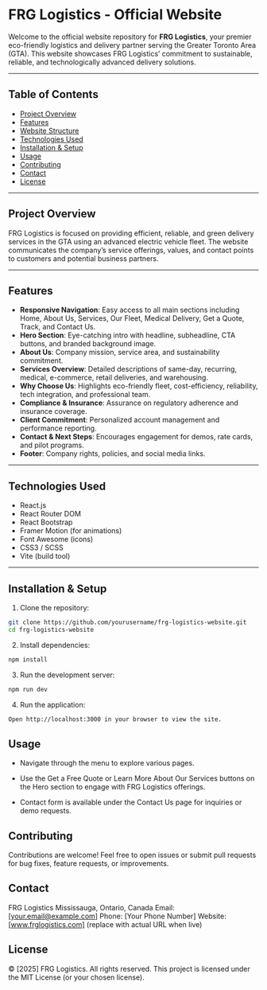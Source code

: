 # FRG Logistics - Official Website

Welcome to the official website repository for **FRG Logistics**, your premier eco-friendly logistics and delivery partner serving the Greater Toronto Area (GTA). This website showcases FRG Logistics’ commitment to sustainable, reliable, and technologically advanced delivery solutions.

---

## Table of Contents

- [Project Overview](#project-overview)  
- [Features](#features)  
- [Website Structure](#website-structure)  
- [Technologies Used](#technologies-used)  
- [Installation & Setup](#installation--setup)  
- [Usage](#usage)  
- [Contributing](#contributing)  
- [Contact](#contact)  
- [License](#license)

---

## Project Overview

FRG Logistics is focused on providing efficient, reliable, and green delivery services in the GTA using an advanced electric vehicle fleet. The website communicates the company’s service offerings, values, and contact points to customers and potential business partners.

---

## Features

- **Responsive Navigation**: Easy access to all main sections including Home, About Us, Services, Our Fleet, Medical Delivery, Get a Quote, Track, and Contact Us.  
- **Hero Section**: Eye-catching intro with headline, subheadline, CTA buttons, and branded background image.  
- **About Us**: Company mission, service area, and sustainability commitment.  
- **Services Overview**: Detailed descriptions of same-day, recurring, medical, e-commerce, retail deliveries, and warehousing.  
- **Why Choose Us**: Highlights eco-friendly fleet, cost-efficiency, reliability, tech integration, and professional team.  
- **Compliance & Insurance**: Assurance on regulatory adherence and insurance coverage.  
- **Client Commitment**: Personalized account management and performance reporting.  
- **Contact & Next Steps**: Encourages engagement for demos, rate cards, and pilot programs.  
- **Footer**: Company rights, policies, and social media links.

---

## Technologies Used

- React.js  
- React Router DOM  
- React Bootstrap  
- Framer Motion (for animations)  
- Font Awesome (icons)  
- CSS3 / SCSS  
- Vite (build tool)

---

## Installation & Setup

1. Clone the repository:

```bash
git clone https://github.com/yourusername/frg-logistics-website.git
cd frg-logistics-website
```

2. Install dependencies:

```bash
npm install
```

3. Run the development server:

```bash
npm run dev
```

4. Run the application:

```bash
Open http://localhost:3000 in your browser to view the site.
```

## Usage
- Navigate through the menu to explore various pages.

- Use the Get a Free Quote or Learn More About Our Services buttons on   the Hero section to engage with FRG Logistics offerings.

- Contact form is available under the Contact Us page for inquiries or demo requests.

## Contributing
Contributions are welcome! Feel free to open issues or submit pull requests for bug fixes, feature requests, or improvements.

## Contact
FRG Logistics
Mississauga, Ontario, Canada
Email: [your.email@example.com]
Phone: [Your Phone Number]
Website: [www.frglogistics.com] (replace with actual URL when live)

## License
© [2025] FRG Logistics. All rights reserved.
This project is licensed under the MIT License (or your chosen license).


